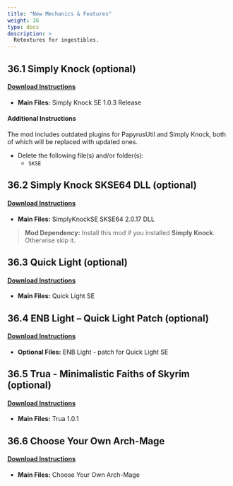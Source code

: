 ```yaml
---
title: "New Mechanics & Features"
weight: 36
type: docs
description: >
  Retextures for ingestibles.
---
```


## 36.1 Simply Knock (optional)

#### [Download Instructions](https://www.nexusmods.com/skyrimspecialedition/mods/14098?tab=files)

* **Main Files:** Simply Knock SE 1.0.3 Release

#### Additional Instructions

The mod includes outdated plugins for PapyrusUtil and Simply Knock, both of which will be replaced with updated ones.

* Delete the following file(s) and/or folder(s):
  * `SKSE`

## 36.2 Simply Knock SKSE64 DLL (optional)

#### [Download Instructions](https://www.nexusmods.com/skyrimspecialedition/mods/24297?tab=files)

* **Main Files:** SimplyKnockSE SKSE64 2.0.17 DLL

> **Mod Dependency:** Install this mod if you installed **Simply Knock**. Otherwise skip it.

## 36.3 Quick Light (optional)

#### [Download Instructions](https://www.nexusmods.com/skyrimspecialedition/mods/12633?tab=files)

* **Main Files:** Quick Light SE

## 36.4 ENB Light – Quick Light Patch (optional)

#### [Download Instructions](https://www.nexusmods.com/skyrimspecialedition/mods/22574?tab=files)

* **Optional Files:** ENB Light - patch for Quick Light SE

## 36.5 Trua - Minimalistic Faiths of Skyrim (optional)

#### [Download Instructions](https://www.nexusmods.com/skyrimspecialedition/mods/32549?tab=files)

* **Main Files:** Trua 1.0.1

## 36.6 Choose Your Own Arch-Mage

#### [Download Instructions](https://www.nexusmods.com/skyrimspecialedition/mods/30887?tab=files)

* **Main Files:** Choose Your Own Arch-Mage